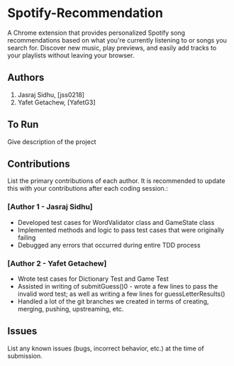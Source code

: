 # Spotify-Recommendation
A Chrome extension that provides personalized Spotify song recommendations based on what you're currently listening to or songs you search for. Discover new music, play previews, and easily add tracks to your playlists without leaving your browser.

## Authors
1) Jasraj Sidhu, [jss0218]
2) Yafet Getachew, [YafetG3]

## To Run
Give description of the project

## Contributions

List the primary contributions of each author. It is recommended to update this with your contributions after each coding session.:

### [Author 1 - Jasraj Sidhu]

* Developed test cases for WordValidator class and GameState class
* Implemented methods and logic to pass test cases that were originally failing
* Debugged any errors that occurred during entire TDD process

### [Author 2 - Yafet Getachew]

* Wrote test cases for Dictionary Test and Game Test
* Assisted in writing of submitGuess()0 - wrote a few lines to pass the invalid word test; as well as writing a few lines for guessLetterResults()
* Handled a lot of the git branches we created in terms of creating, merging, pushing, upstreaming, etc.

## Issues

List any known issues (bugs, incorrect behavior, etc.) at the time of submission.
